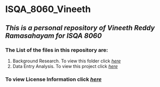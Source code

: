 # ISQA_8060_Vineeth

## _This is a personal repository of Vineeth Reddy Ramasahayam for ISQA 8060_ 

### The List of the files in this repository are:
1. Background Research.  To view this folder click _[here](www.google.com)_ 
2. Data Entry Analysis.   To view this project click _[here](www.google.com)_

### To view License Information click _[here](https://github.com/vineethreddyramasa/ISQA_8060_Vineeth/blob/master/LICENSE)_
